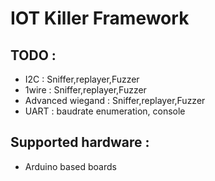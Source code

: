 # IOT Killer Framework  
  
  
## TODO :  
- I2C : Sniffer,replayer,Fuzzer  
- 1wire  : Sniffer,replayer,Fuzzer  
- Advanced wiegand : Sniffer,replayer,Fuzzer  
- UART : baudrate enumeration, console  

## Supported hardware :  
- Arduino based boards  
